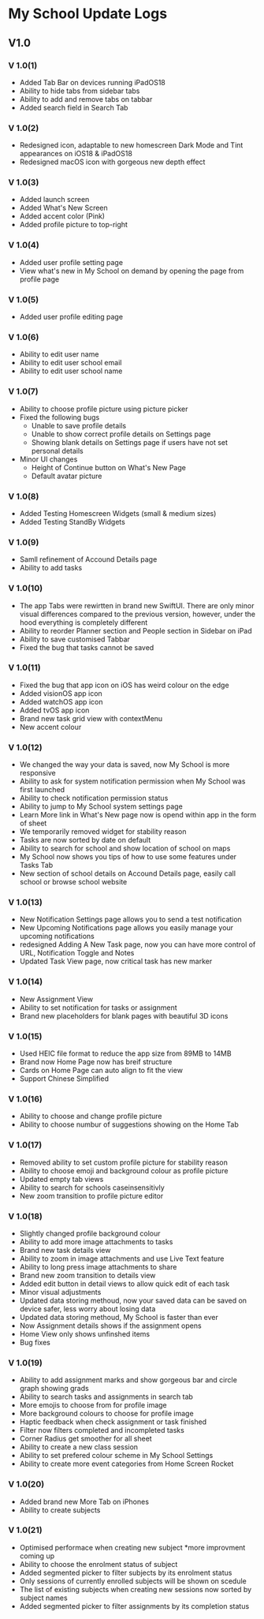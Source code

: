 # My School Update Logs


## V1.0

### V 1.0(1)
- Added Tab Bar on devices running iPadOS18
- Ability to hide tabs from sidebar tabs
- Ability to add and remove tabs on tabbar
- Added search field in Search Tab


### V 1.0(2)
- Redesigned icon, adaptable to new homescreen Dark Mode and Tint appearances on iOS18 & iPadOS18
- Redesigned macOS icon with gorgeous new depth effect


### V 1.0(3)
- Added launch screen
- Added What's New Screen
- Added accent color (Pink)
- Added profile picture to top-right


### V 1.0(4)
- Added user profile setting page
- View what's new in My School on demand by opening the page from profile page


### V 1.0(5)
- Added user profile editing page


### V 1.0(6)
- Ability to edit user name
- Ability to edit user school email
- Ability to edit user school name


### V 1.0(7)
- Ability to choose profile picture using picture picker
- Fixed the following bugs
    - Unable to save profile details
    - Unable to show correct profile details on Settings page
    - Showing blank details on Settings page if users have not set personal details
- Minor UI changes
    - Height of Continue button on What's New Page
    - Default avatar picture


### V 1.0(8)
- Added Testing Homescreen Widgets (small & medium sizes)
- Added Testing StandBy Widgets


### V 1.0(9)
- Samll refinement of Accound Details page
- Ability to add tasks


### V 1.0(10)
- The app Tabs were rewirtten in brand new SwiftUI. There are only minor visual differences compared to the previous version, however, under the hood everything is completely different
- Ability to reorder Planner section and People section in Sidebar on iPad
- Ability to save customised Tabbar
- Fixed the bug that tasks cannot be saved


### V 1.0(11)
- Fixed the bug that app icon on iOS has weird colour on the edge
- Added visionOS app icon
- Added watchOS app icon
- Added tvOS app icon
- Brand new task grid view with contextMenu
- New accent colour


### V 1.0(12)
- We changed the way your data is saved, now My School is more responsive
- Ability to ask for system notification permission when My School was first launched
- Ability to check notification permission status
- Ability to jump to My School system settings page
- Learn More link in What's New page now is opend within app in the form of sheet
- We temporarily removed widget for stability reason
- Tasks are now sorted by date on default
- Ability to search for school and show location of school on maps
- My School now shows you tips of how to use some features under Tasks Tab
- New section of school details on Accound Details page, easily call school or browse school website


### V 1.0(13)
- New Notification Settings page allows you to send a test notification
- New Upcoming Notifications page allows you easily manage your upcoming notifications
- redesigned Adding A New Task page, now you can have more control of URL, Notification Toggle and Notes
- Updated Task View page, now critical task has new marker


### V 1.0(14)
- New Assignment View
- Ability to set notification for tasks or assignment
- Brand new placeholders for blank pages with beautiful 3D icons


### V 1.0(15)
- Used HEIC file format to reduce the app size from 89MB to 14MB
- Brand now Home Page now has breif structure
- Cards on Home Page can auto align to fit the view
- Support Chinese Simplified


### V 1.0(16)
- Ability to choose and change profile picture
- Ability to choose numbur of suggestions showing on the Home Tab


### V 1.0(17)
- Removed ability to set custom profile picture for stability reason
- Ability to choose emoji and background colour as profile picture
- Updated empty tab views
- Ability to search for schools caseinsensitivly
- New zoom transition to profile picture editor


### V 1.0(18)
- Slightly changed profile background colour
- Ability to add more image attachments to tasks
- Brand new task details view
- Ability to zoom in image attachments and use Live Text feature
- Ability to long press image attachments to share
- Brand new zoom transition to details view
- Added edit button in detail views to allow quick edit of each task
- Minor visual adjustments
- Updated data storing methoud, now your saved data can be saved on device safer, less worry about losing data
- Updated data storing methoud, My School is faster than ever
- Now Assignment details shows if the assignment opens
- Home View only shows unfinshed items
- Bug fixes


### V 1.0(19)
- Ability to add assignment marks and show gorgeous bar and circle graph showing grads
- Ability to search tasks and assignments in search tab
- More emojis to choose from for profile image
- More background colours to choose for profile image
- Haptic feedback when check assignment or task finished
- Filter now filters completed and incompleted tasks
- Corner Radius get smoother for all sheet
- Ability to create a new class session
- Ability to set prefered colour scheme in My School Settings
- Ability to create more event categories from Home Screen Rocket


### V 1.0(20)
- Added brand new More Tab on iPhones
- Ability to create subjects


### V 1.0(21)
- Optimised performace when creating new subject *more improvment coming up
- Ability to choose the enrolment status of subject
- Added segmented picker to filter subjects by its enrolment status
- Only sessions of currently enrolled subjects will be shown on scedule
- The list of existing subjects when creating new sessions now sorted by subject names
- Added segmented picker to filter assignments by its completion status
